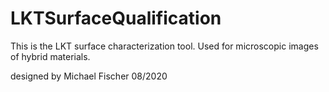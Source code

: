 # LKTSurfaceQualification

This is the LKT surface characterization tool. 
Used for microscopic images of hybrid materials. 

designed by Michael Fischer 08/2020
